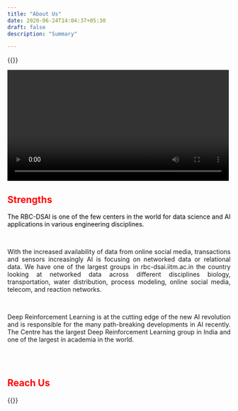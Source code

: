 ```yaml
---
title: "About Us"
date: 2020-06-24T14:04:37+05:30
draft: false
description: "Summary"

---
```

{{<rawhtml>}}
	<div class="container">
  <div class="row">
    <div class="col-6">
    	<video width="500" height="250" controls="controls">
  <source src="/images/Robert_bosch_IITM.mp4" type="video/mp4">
Your browser does not support HTML5 video
</video>
<h2><strong><font color="red">Strengths</font></strong></h2>
  <p align="justify"> <text  style="color:black;">
The RBC-DSAI is one of the few centers in the world for data science and AI applications in various engineering disciplines.</text></p> <br>
<p align="justify">With the increased availability of data from online social media, transactions and sensors increasingly AI is focusing on networked data or relational data. We have one of the largest groups in rbc-dsai.iitm.ac.in the country looking at networked data across different disciplines biology, transportation, water distribution, process modeling, online social media, telecom, and reaction networks.</p><br>
<p align="justify">Deep Reinforcement Learning is at the cutting edge of the new AI revolution and is responsible for the many path-breaking developments in AI recently. The Centre has the largest Deep Reinforcement Learning group in India and one of the largest in academia in the world.</p>
  <br>
<br>
<h2><strong><font color="red">Reach Us</font></strong></h2>
</div>
</div>
</div>
{{</rawhtml>}}

